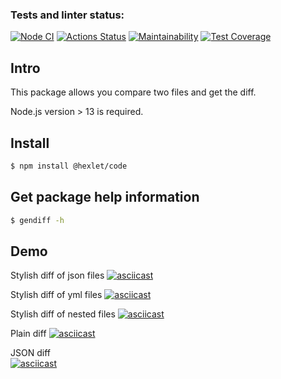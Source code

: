 ### Tests and linter status:
[![Node CI](https://github.com/NatashaElistratova/frontend-project-46/workflows/Node%20CI/badge.svg)](https://github.com/NatashaElistratova/frontend-project-46/actions)
[![Actions Status](https://github.com/NatashaElistratova/frontend-project-46/workflows/hexlet-check/badge.svg)](https://github.com/NatashaElistratova/frontend-project-46/actions)
[![Maintainability](https://api.codeclimate.com/v1/badges/7f2a847e06dca7e1be69/maintainability)](https://codeclimate.com/github/NatashaElistratova/frontend-project-46/maintainability)
[![Test Coverage](https://api.codeclimate.com/v1/badges/7f2a847e06dca7e1be69/test_coverage)](https://codeclimate.com/github/NatashaElistratova/frontend-project-46/test_coverage)



## Intro
This package allows you compare two files and get the diff.

Node.js version > 13  is required.

## Install

```bash
$ npm install @hexlet/code
```
## Get package help information 

```bash
$ gendiff -h
```

## Demo

Stylish diff of json files
[![asciicast](https://asciinema.org/a/ihZnJvozU4x7isM2KRBjoD4am.svg)](https://asciinema.org/a/ihZnJvozU4x7isM2KRBjoD4am)

Stylish diff of yml files 
[![asciicast](https://asciinema.org/a/V5amG4opRZw5UXrQ8VPdZXmVE.svg)](https://asciinema.org/a/V5amG4opRZw5UXrQ8VPdZXmVE)

Stylish diff of nested files 
[![asciicast](https://asciinema.org/a/CXA8vlxBv1ieeXyILBAyfonCv.svg)](https://asciinema.org/a/CXA8vlxBv1ieeXyILBAyfonCv)

Plain diff 
[![asciicast](https://asciinema.org/a/RI82VzCtwOjXuE9oA1O8alk3I.svg)](https://asciinema.org/a/RI82VzCtwOjXuE9oA1O8alk3I)

JSON diff  
[![asciicast](https://asciinema.org/a/Ug1UsJVL4stS2as1fD39H9rCw.svg)](https://asciinema.org/a/Ug1UsJVL4stS2as1fD39H9rCw)